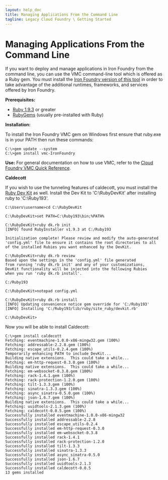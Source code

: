 ```yaml
---
layout: help_doc
title: Managing Applications From the Command Line
tagline: Legacy Cloud Foundry \ Getting Started
---
```


# Managing Applications From the Command Line

If you want to deploy and manage applications in Iron Foundry from the command line, you can use the VMC command-line tool which is offered as a Ruby gem.  You must install the [Iron Foundry version of this tool](http://rubygems.org/gems/vmc-IronFoundry) in order to take advantage of the additional runtimes, frameworks, and services offered by Iron Foundry.

**Prerequisites:**

* [Ruby 1.9.3](http://www.ruby-lang.org/en/downloads/) or greater
* [RubyGems](http://rubygems.org/) (usually pre-installed with Ruby)

**Installation:**

To install the Iron Foundry VMC gem on Windows first ensure that ruby.exe is in your PATH then run these commands:

```
C:\>gem update --system
C:\>gem install vmc-IronFoundry
```

**Use:**
For general documentation on how to use VMC, refer to the [Cloud Foundry VMC Quick Reference](http://docs.cloudfoundry.com/tools/vmc/vmc-quick-ref.html). 

**Caldecott**

If you wish to use the tunneling features of caldecott, you must install the [Ruby Dev Kit](http://rubyinstaller.org/add-ons/devkit/) as well. Install the Dev Kit to 'C:\RubyDevKit' after installing ruby to 'C:\Ruby193'.

```
C:\Users\username>cd C:\RubyDevKit

C:\RubyDevKit>set PATH=C:\Ruby193\bin;%PATH%

C:\RubyDevKit>ruby dk.rb init
[INFO] found RubyInstaller v1.9.3 at C:/Ruby193

Initialization complete! Please review and modify the auto-generated
'config.yml' file to ensure it contains the root directories to all
of the installed Rubies you want enhanced by the DevKit.

C:\RubyDevKit>ruby dk.rb review
Based upon the settings in the 'config.yml' file generated
from running 'ruby dk.rb init' and any of your customizations,
DevKit functionality will be injected into the following Rubies
when you run 'ruby dk.rb install'.

C:/Ruby193

C:\RubyDevKit>notepad config.yml

C:\RubyDevKit>ruby dk.rb install
[INFO] Updating convenience notice gem override for 'C:/Ruby193'
[INFO] Installing 'C:/Ruby193/lib/ruby/site_ruby/devkit.rb'

C:\RubyDevKit>
```

Now you will be able to install Caldecott:

```
C:\>gem install caldecott
Fetching: eventmachine-1.0.0-x86-mingw32.gem (100%)
Fetching: addressable-2.2.8.gem (100%)
Fetching: escape_utils-0.2.4.gem (100%)
Temporarily enhancing PATH to include DevKit...
Building native extensions.  This could take a while...
Fetching: em-http-request-0.3.0.gem (100%)
Building native extensions.  This could take a while...
Fetching: em-websocket-0.3.8.gem (100%)
Fetching: rack-1.4.1.gem (100%)
Fetching: rack-protection-1.2.0.gem (100%)
Fetching: tilt-1.3.3.gem (100%)
Fetching: sinatra-1.3.3.gem (100%)
Fetching: async_sinatra-0.5.0.gem (100%)
Fetching: json-1.6.7.gem (100%)
Building native extensions.  This could take a while...
Fetching: uuidtools-2.1.3.gem (100%)
Fetching: caldecott-0.0.5.gem (100%)
Successfully installed eventmachine-1.0.0-x86-mingw32
Successfully installed addressable-2.2.8
Successfully installed escape_utils-0.2.4
Successfully installed em-http-request-0.3.0
Successfully installed em-websocket-0.3.8
Successfully installed rack-1.4.1
Successfully installed rack-protection-1.2.0
Successfully installed tilt-1.3.3
Successfully installed sinatra-1.3.3
Successfully installed async_sinatra-0.5.0
Successfully installed json-1.6.7
Successfully installed uuidtools-2.1.3
Successfully installed caldecott-0.0.5
13 gems installed
```